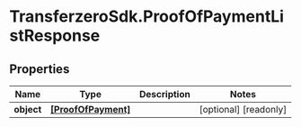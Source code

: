 # TransferzeroSdk.ProofOfPaymentListResponse

## Properties

Name | Type | Description | Notes
------------ | ------------- | ------------- | -------------
**object** | [**[ProofOfPayment]**](ProofOfPayment.md) |  | [optional] [readonly] 


